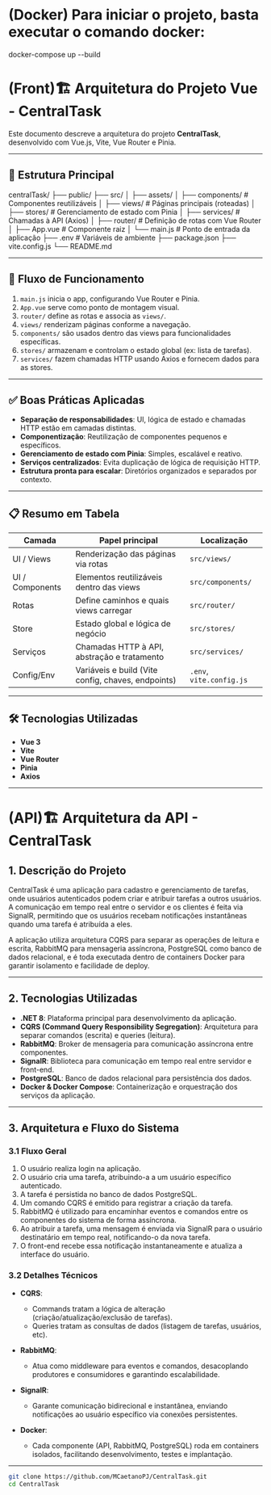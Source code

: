 # (Docker) Para iniciar o projeto, basta executar o comando docker:
docker-compose up --build

# (Front)🏗️ Arquitetura do Projeto Vue - CentralTask

Este documento descreve a arquitetura do projeto **CentralTask**, desenvolvido com Vue.js, Vite, Vue Router e Pinia.

---

## 📁 Estrutura Principal

centralTask/
├── public/
├── src/
│ ├── assets/
│ ├── components/ # Componentes reutilizáveis
│ ├── views/ # Páginas principais (roteadas)
│ ├── stores/ # Gerenciamento de estado com Pinia
│ ├── services/ # Chamadas à API (Axios)
│ ├── router/ # Definição de rotas com Vue Router
│ ├── App.vue # Componente raiz
│ └── main.js # Ponto de entrada da aplicação
├── .env # Variáveis de ambiente
├── package.json
├── vite.config.js
└── README.md


---

## 🔄 Fluxo de Funcionamento

1. `main.js` inicia o app, configurando Vue Router e Pinia.
2. `App.vue` serve como ponto de montagem visual.
3. `router/` define as rotas e associa as `views/`.
4. `views/` renderizam páginas conforme a navegação.
5. `components/` são usados dentro das views para funcionalidades específicas.
6. `stores/` armazenam e controlam o estado global (ex: lista de tarefas).
7. `services/` fazem chamadas HTTP usando Axios e fornecem dados para as stores.

---

## ✅ Boas Práticas Aplicadas

- **Separação de responsabilidades**: UI, lógica de estado e chamadas HTTP estão em camadas distintas.
- **Componentização**: Reutilização de componentes pequenos e específicos.
- **Gerenciamento de estado com Pinia**: Simples, escalável e reativo.
- **Serviços centralizados**: Evita duplicação de lógica de requisição HTTP.
- **Estrutura pronta para escalar**: Diretórios organizados e separados por contexto.

---

## 📋 Resumo em Tabela

| Camada        | Papel principal                                   | Localização         |
|---------------|----------------------------------------------------|---------------------|
| UI / Views    | Renderização das páginas via rotas                 | `src/views/`        |
| UI / Components| Elementos reutilizáveis dentro das views           | `src/components/`   |
| Rotas         | Define caminhos e quais views carregar             | `src/router/`       |
| Store         | Estado global e lógica de negócio                  | `src/stores/`       |
| Serviços      | Chamadas HTTP à API, abstração e tratamento        | `src/services/`     |
| Config/Env    | Variáveis e build (Vite config, chaves, endpoints) | `.env`, `vite.config.js` |

---

## 🛠️ Tecnologias Utilizadas

- **Vue 3**
- **Vite**
- **Vue Router**
- **Pinia**
- **Axios**

---

# (API)🏗️ Arquitetura da API - CentralTask

## 1. Descrição do Projeto

CentralTask é uma aplicação para cadastro e gerenciamento de tarefas, onde usuários autenticados podem criar e atribuir tarefas a outros usuários. A comunicação em tempo real entre o servidor e os clientes é feita via SignalR, permitindo que os usuários recebam notificações instantâneas quando uma tarefa é atribuída a eles.

A aplicação utiliza arquitetura CQRS para separar as operações de leitura e escrita, RabbitMQ para mensageria assíncrona, PostgreSQL como banco de dados relacional, e é toda executada dentro de containers Docker para garantir isolamento e facilidade de deploy.

---

## 2. Tecnologias Utilizadas

- **.NET 8**: Plataforma principal para desenvolvimento da aplicação.
- **CQRS (Command Query Responsibility Segregation)**: Arquitetura para separar comandos (escrita) e queries (leitura).
- **RabbitMQ**: Broker de mensageria para comunicação assíncrona entre componentes.
- **SignalR**: Biblioteca para comunicação em tempo real entre servidor e front-end.
- **PostgreSQL**: Banco de dados relacional para persistência dos dados.
- **Docker & Docker Compose**: Containerização e orquestração dos serviços da aplicação.

---

## 3. Arquitetura e Fluxo do Sistema

### 3.1 Fluxo Geral

1. O usuário realiza login na aplicação.
2. O usuário cria uma tarefa, atribuindo-a a um usuário específico autenticado.
3. A tarefa é persistida no banco de dados PostgreSQL.
4. Um comando CQRS é emitido para registrar a criação da tarefa.
5. RabbitMQ é utilizado para encaminhar eventos e comandos entre os componentes do sistema de forma assíncrona.
6. Ao atribuir a tarefa, uma mensagem é enviada via SignalR para o usuário destinatário em tempo real, notificando-o da nova tarefa.
7. O front-end recebe essa notificação instantaneamente e atualiza a interface do usuário.

### 3.2 Detalhes Técnicos

- **CQRS**:  
  - Commands tratam a lógica de alteração (criação/atualização/exclusão de tarefas).  
  - Queries tratam as consultas de dados (listagem de tarefas, usuários, etc).

- **RabbitMQ**:  
  - Atua como middleware para eventos e comandos, desacoplando produtores e consumidores e garantindo escalabilidade.

- **SignalR**:  
  - Garante comunicação bidirecional e instantânea, enviando notificações ao usuário específico via conexões persistentes.

- **Docker**:  
  - Cada componente (API, RabbitMQ, PostgreSQL) roda em containers isolados, facilitando desenvolvimento, testes e implantação.

---

```bash
git clone https://github.com/MCaetanoPJ/CentralTask.git
cd CentralTask
